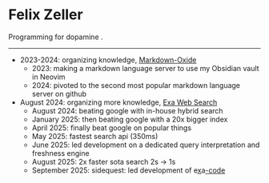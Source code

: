 # Felix Zeller

Programming for dopamine .
 
---

- 2023-2024: organizing knowledge, [Markdown-Oxide](https://github.com/Feel-ix-343/markdown-oxide)
  - 2023: making a markdown language server to use my Obsidian vault in Neovim
  - 2024: pivoted to the second most popular markdown language server on github
- August 2024: organizing more knowledge, [Exa Web Search](https://exa.ai)
  - August 2024: beating google with in-house hybrid search
  - January 2025: then beating google with a 20x bigger index
  - April 2025: finally beat google on popular things
  - May 2025: fastest search api (350ms)
  - June 2025: led development on a dedicated query interpretation and freshness engine
  - August 2025: 2x faster sota search 2s -> 1s
  - September 2025: sidequest: led development of e[x](https://x.com/ExaAILabs/status/1971264749062193588)a[-code](https://exa.ai/blog/exa-code)
  
  

